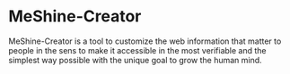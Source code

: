 # MeShine-Creator

MeShine-Creator is a tool to customize the web information that matter to people in the sens to make it accessible in the most verifiable and the simplest way possible with the unique goal to grow the human mind.
